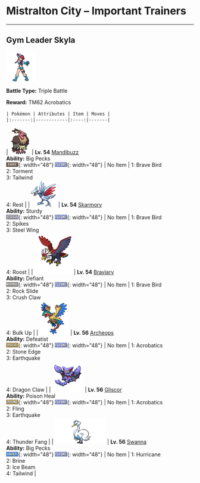 # Mistralton City – Important Trainers

---

## Gym Leader Skyla

![Gym Leader Skyla](../../assets/important_trainers/skyla.png "Gym Leader Skyla")

**Battle Type:** Triple Battle

**Reward:** TM62 Acrobatics

    | Pokémon | Attributes | Item | Moves |
    |:-------:|------------|:----:|-------|
| ![mandibuzz](../../assets/sprites/mandibuzz/front.gif "Mandibuzz: Watching from the sky, they swoop to strike weakened Pokémon on the ground. They decorate themselves with bones.") | **Lv. 54** [Mandibuzz](../../pokemon/mandibuzz.md/)<br>**Ability:** <span class="tooltip" title="Protects the Pokémon from Defense-lowering attacks.">Big Pecks</span><br>![dark](../../assets/types/dark.png "Dark"){: width="48"} ![flying](../../assets/types/flying.png "Flying"){: width="48"} | No Item | 1: <span class='tooltip' title='The user tucks in its wings and charges from a low altitude. The user also takes serious damage.'>Brave Bird</span><br>2: <span class='tooltip' title='The user torments and enrages the target, making it incapable of using the same move twice in a row.'>Torment</span><br>3: <span class='tooltip' title='The user whips up a turbulent whirlwind that ups the Speed of all party Pokémon for four turns.'>Tailwind</span><br>4: <span class='tooltip' title='The user goes to sleep for two turns. It fully restores the user’s HP and heals any status problem.'>Rest</span> |
| ![skarmory](../../assets/sprites/skarmory/front.gif "Skarmory: Despite being clad entirely in iron-hard armor, it flies at speeds over 180 mph.") | **Lv. 54** [Skarmory](../../pokemon/skarmory.md/)<br>**Ability:** <span class="tooltip" title="It cannot be knocked out with one hit.">Sturdy</span><br>![steel](../../assets/types/steel.png "Steel"){: width="48"} ![flying](../../assets/types/flying.png "Flying"){: width="48"} | No Item | 1: <span class='tooltip' title='The user tucks in its wings and charges from a low altitude. The user also takes serious damage.'>Brave Bird</span><br>2: <span class='tooltip' title='The user lays a trap of spikes at the opposing team’s feet. The trap hurts Pokémon that switch into battle.'>Spikes</span><br>3: <span class='tooltip' title='The target is hit with wings of steel. It may also raise the user’s Defense stat.'>Steel Wing</span><br>4: <span class='tooltip' title='The user lands and rests its body. It restores the user’s HP by up to half of its max HP.'>Roost</span> |
| ![braviary](../../assets/sprites/braviary/front.gif "Braviary: The more scars they have, the more respect these brave soldiers of the sky  get from their peers.") | **Lv. 54** [Braviary](../../pokemon/braviary.md/)<br>**Ability:** <span class="tooltip" title="When its stats are lowered its Attack increases.">Defiant</span><br>![normal](../../assets/types/normal.png "Normal"){: width="48"} ![flying](../../assets/types/flying.png "Flying"){: width="48"} | No Item | 1: <span class='tooltip' title='The user tucks in its wings and charges from a low altitude. The user also takes serious damage.'>Brave Bird</span><br>2: <span class='tooltip' title='Large boulders are hurled at the opposing team to inflict damage. It may also make the targets flinch.'>Rock Slide</span><br>3: <span class='tooltip' title='The user slashes the target with hard and sharp claws. It may also lower the target’s Defense.'>Crush Claw</span><br>4: <span class='tooltip' title='The user tenses its muscles to bulk up its body, boosting both its Attack and Defense stats.'>Bulk Up</span> |
| ![archeops](../../assets/sprites/archeops/front.gif "Archeops: It runs better than it flies. It catches prey by running at speeds comparable to those of an automobile.") | **Lv. 56** [Archeops](../../pokemon/archeops.md/)<br>**Ability:** <span class="tooltip" title="Lowers stats when HP becomes half or less.">Defeatist</span><br>![rock](../../assets/types/rock.png "Rock"){: width="48"} ![flying](../../assets/types/flying.png "Flying"){: width="48"} | No Item | 1: <span class='tooltip' title='The user nimbly strikes the target. If the user is not holding an item, this attack inflicts massive damage.'>Acrobatics</span><br>2: <span class='tooltip' title='The user stabs the foe with sharpened stones from below. It has a high critical-hit ratio.'>Stone Edge</span><br>3: <span class='tooltip' title='The user sets off an earthquake that strikes those around it.'>Earthquake</span><br>4: <span class='tooltip' title='The user slashes the target with huge, sharp claws.'>Dragon Claw</span> |
| ![gliscor](../../assets/sprites/gliscor/front.gif "Gliscor: If it succeeds in catching even a faint breeze properly, it can circle the globe without flapping once.") | **Lv. 56** [Gliscor](../../pokemon/gliscor.md/)<br>**Ability:** <span class="tooltip" title="Restores HP if the Pokémon is poisoned.">Poison Heal</span><br>![ground](../../assets/types/ground.png "Ground"){: width="48"} ![flying](../../assets/types/flying.png "Flying"){: width="48"} | No Item | 1: <span class='tooltip' title='The user nimbly strikes the target. If the user is not holding an item, this attack inflicts massive damage.'>Acrobatics</span><br>2: <span class='tooltip' title='The user flings its held item at the target to attack. Its power and effects depend on the item.'>Fling</span><br>3: <span class='tooltip' title='The user sets off an earthquake that strikes those around it.'>Earthquake</span><br>4: <span class='tooltip' title='The user bites with electrified fangs. It may also make the target flinch or leave it with paralysis.'>Thunder Fang</span> |
| ![swanna](../../assets/sprites/swanna/front.gif "Swanna: It administers sharp, powerful pecks with its bill. It whips its long neck to deliver forceful repeated strikes.") | **Lv. 56** [Swanna](../../pokemon/swanna.md/)<br>**Ability:** <span class="tooltip" title="Protects the Pokémon from Defense-lowering attacks.">Big Pecks</span><br>![water](../../assets/types/water.png "Water"){: width="48"} ![flying](../../assets/types/flying.png "Flying"){: width="48"} | No Item | 1: <span class='tooltip' title='The user attacks by wrapping its opponent in a fierce wind that flies up into the sky. It may also confuse the target.'>Hurricane</span><br>2: <span class='tooltip' title='The user shoots boiling hot water at its target. It may also leave the target with a burn.'>Brine</span><br>3: <span class='tooltip' title='The target is struck with an icy-cold beam of energy. It may also freeze the target solid.'>Ice Beam</span><br>4: <span class='tooltip' title='The user whips up a turbulent whirlwind that ups the Speed of all party Pokémon for four turns.'>Tailwind</span> |

